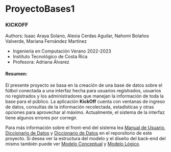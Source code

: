 # ProyectoBases1

### KICKOFF
Authors: Isaac Araya Solano, Alexia Cerdas Aguilar, Nahomi Bolaños Valverde, Mariana Fernández Martínez
- Ingeniería en Computación Verano 2022-2023
- Instituto Tecnológico de Costa Rica
- Profesora: Adriana Álvarez

#### Resumen:
El presente proyecto se basa en la creación de una base de datos sobre el fútbol conectada a una interfaz hecha para usuarios registrados, usuarios no registrados y los administradores que manejan la información de toda la base para el público. La aplicación **KickOff** cuenta con ventanas de ingreso de datos, consultas de la información recolectada, estadísticas y otras opciones para aprovechar al máximo. Actualmente, el sistema de la interfaz tiene algunos errores por corregir.

Para más información sobre el front-end del sistema lea [Manual de Usuario](IC4301_ManualdeUsuario.pdf), [Diccionario de Datos](DiccionarioDatos.xlsm) y [Diccionario de Datos](Casos_de_Prueba.xlsx) en el reporsitorio de este proyecto. Si desea ver la estructura del modelo y el diseño del back-end del mismo también puede ver [Modelo Conceptual](Modelo_Conceptual.png) y [Modelo Lógico](Modelo_Logico.png).
